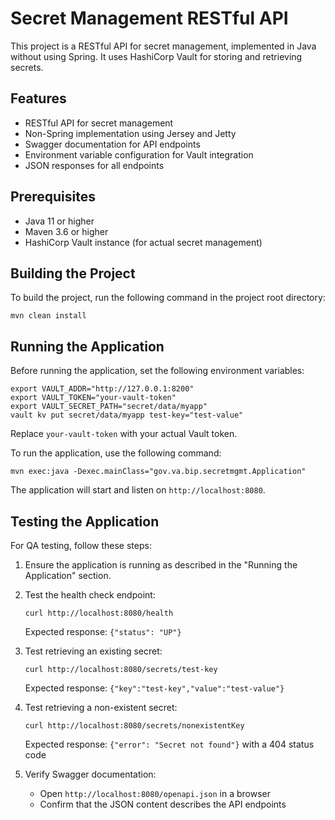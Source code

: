 # Secret Management RESTful API

This project is a RESTful API for secret management, implemented in Java without using Spring. It uses HashiCorp Vault for storing and retrieving secrets.

## Features

- RESTful API for secret management
- Non-Spring implementation using Jersey and Jetty
- Swagger documentation for API endpoints
- Environment variable configuration for Vault integration
- JSON responses for all endpoints

## Prerequisites

- Java 11 or higher
- Maven 3.6 or higher
- HashiCorp Vault instance (for actual secret management)

## Building the Project

To build the project, run the following command in the project root directory:

```
mvn clean install
```

## Running the Application

Before running the application, set the following environment variables:

```
export VAULT_ADDR="http://127.0.0.1:8200"
export VAULT_TOKEN="your-vault-token"
export VAULT_SECRET_PATH="secret/data/myapp"
vault kv put secret/data/myapp test-key="test-value"
```

Replace `your-vault-token` with your actual Vault token.

To run the application, use the following command:

```
mvn exec:java -Dexec.mainClass="gov.va.bip.secretmgmt.Application"
```

The application will start and listen on `http://localhost:8080`.

## Testing the Application

For QA testing, follow these steps:

1. Ensure the application is running as described in the "Running the Application" section.

2. Test the health check endpoint:
   ```
   curl http://localhost:8080/health
   ```
   Expected response: `{"status": "UP"}`

3. Test retrieving an existing secret:
   ```
   curl http://localhost:8080/secrets/test-key
   ```
   Expected response: `{"key":"test-key","value":"test-value"}`

4. Test retrieving a non-existent secret:
   ```
   curl http://localhost:8080/secrets/nonexistentKey
   ```
   Expected response: `{"error": "Secret not found"}` with a 404 status code

5. Verify Swagger documentation:

    - Open `http://localhost:8080/openapi.json` in a browser
    - Confirm that the JSON content describes the API endpoints